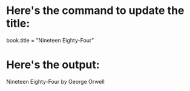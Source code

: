 # Here's the command to update the title:

book.title = "Nineteen Eighty-Four"

# Here's the output:

Nineteen Eighty-Four by George Orwell
